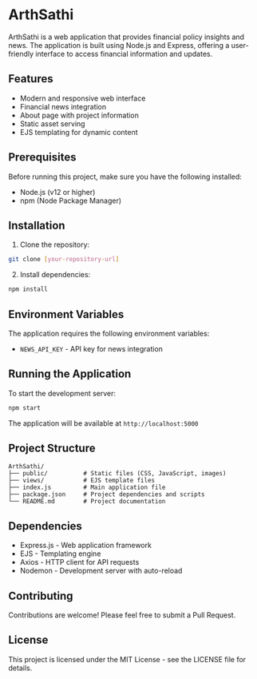 # ArthSathi

ArthSathi is a web application that provides financial policy insights and news. The application is built using Node.js and Express, offering a user-friendly interface to access financial information and updates.

## Features

- Modern and responsive web interface
- Financial news integration
- About page with project information
- Static asset serving
- EJS templating for dynamic content

## Prerequisites

Before running this project, make sure you have the following installed:
- Node.js (v12 or higher)
- npm (Node Package Manager)

## Installation

1. Clone the repository:
```bash
git clone [your-repository-url]
```

2. Install dependencies:
```bash
npm install
```

## Environment Variables

The application requires the following environment variables:
- `NEWS_API_KEY` - API key for news integration

## Running the Application

To start the development server:
```bash
npm start
```

The application will be available at `http://localhost:5000`

## Project Structure

```
ArthSathi/
├── public/          # Static files (CSS, JavaScript, images)
├── views/           # EJS template files
├── index.js         # Main application file
├── package.json     # Project dependencies and scripts
└── README.md        # Project documentation
```

## Dependencies

- Express.js - Web application framework
- EJS - Templating engine
- Axios - HTTP client for API requests
- Nodemon - Development server with auto-reload

## Contributing

Contributions are welcome! Please feel free to submit a Pull Request.

## License

This project is licensed under the MIT License - see the LICENSE file for details. 